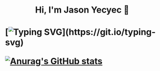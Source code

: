 
  <h1 align="center"> Hi, I'm Jason Yecyec 👋<h1/>

[![Typing SVG](https://readme-typing-svg.herokuapp.com?color=1A8FF7&center=true&lines=Aspiring+to+be+a+Full-stack+developer;Nice+to+meet+you+...)](https://git.io/typing-svg)  

[![Anurag's GitHub stats](https://github-readme-stats.vercel.app/api?username=Jasonyecyec&show_icons=true)](https://github.com/Jasonyecyec/github-readme-stats)
          
